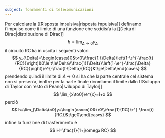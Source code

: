 ```yaml
---
subject: fondamenti di telecomunicazioni
---
```

Per calcolare la [[Risposta impulsiva|risposta impulsiva]] definiamo l'impulso come il limite di una funzione che soddisfa la [[Delta di Dirac|distribuzione di Dirac]]
$$
h=\lim_{\Delta\to0}y_\Delta
$$
il circuito RC ha in uscita i seguenti valori
$$
y_{\Delta}=\begin{cases}0&t<0\\\frac{1}{\Delta}\left(1-\e^{-\frac{t}{RC}}\right)&0\le t\le\Delta\\\frac{1}{\Delta}\left(1-\e^{-\frac{\Delta}{RC}}\right)\e^{-\frac{t-\Delta}{RC}}&t\ge\Delta\end{cases}
$$
prendendo quindi il limite di $\Delta\to0$ si ha che la parte centrale del sistema non si presenta, inoltre per la parte finale ricordiamo il limite dallo [[Sviluppo di Taylor con resto di Peano|sviluppo di Taylor]]
$$
\lim_{x\to0}\e^{x}=1+x
$$
perciò
$$
h=\lim_{\Delta\to0}y=\begin{cases}0&t<0\\\frac{1}{RC}\e^{-\frac{t}{RC}}&t\ge0\end{cases}
$$
infine la funzione di trasferimento è
$$
H=\frac{1}{1+j\omega RC}
$$